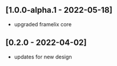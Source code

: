 ## [1.0.0-alpha.1 - 2022-05-18]

* upgraded framelix core


## [0.2.0 - 2022-04-02]

* updates for new design
